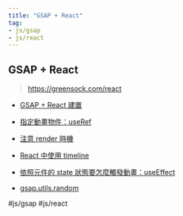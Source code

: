 ```yaml
---
title: "GSAP + React"
tag: 
- js/gsap
- js/react
---
```


##  GSAP + React
>https://greensock.com/react

- [GSAP + React 建置](GSAP%20+%20React%20建置.md)

- [指定動畫物件：useRef](指定動畫物件：useRef.md)
- [注意 render 時機](注意%20render%20時機.md)
- [React 中使用 timeline](React%20中使用%20timeline.md)
- [依照元件的 state 狀態要怎麼觸發動畫：useEffect](依照元件的%20state%20狀態要怎麼觸發動畫：useEffect.md)


- [gsap.utils.random](gsap.utils.random.md)

#js/gsap #js/react 